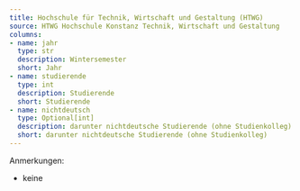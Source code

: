 ```yaml
---
title: Hochschule für Technik, Wirtschaft und Gestaltung (HTWG)
source: HTWG Hochschule Konstanz Technik, Wirtschaft und Gestaltung
columns:
- name: jahr
  type: str
  description: Wintersemester
  short: Jahr
- name: studierende
  type: int
  description: Studierende
  short: Studierende
- name: nichtdeutsch
  type: Optional[int]
  description: darunter nichtdeutsche Studierende (ohne Studienkolleg)
  short: darunter nichtdeutsche Studierende (ohne Studienkolleg)
---
```

Anmerkungen:

- keine
